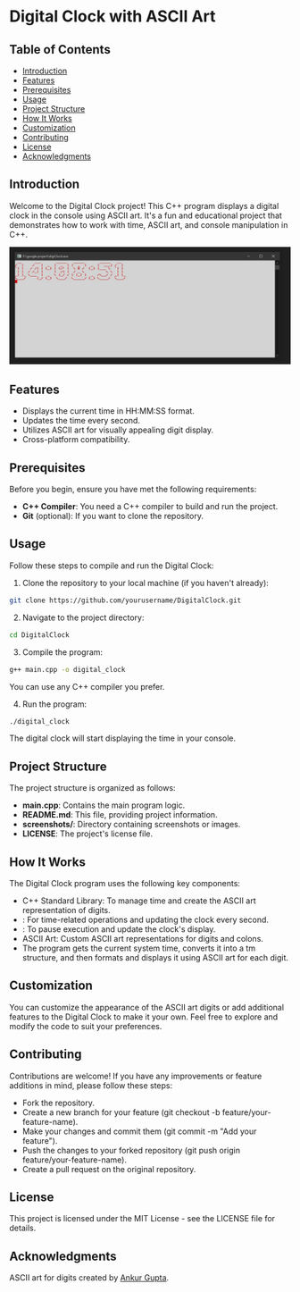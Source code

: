# Digital Clock with ASCII Art

## Table of Contents

- [Introduction](#introduction)
- [Features](#features)
- [Prerequisites](#prerequisites)
- [Usage](#usage)
- [Project Structure](#project-structure)
- [How It Works](#how-it-works)
- [Customization](#customization)
- [Contributing](#contributing)
- [License](#license)
- [Acknowledgments](#acknowledgments)

## Introduction

Welcome to the Digital Clock project! This C++ program displays a digital clock in the console using ASCII art. It's a fun and educational project that demonstrates how to work with time, ASCII art, and console manipulation in C++.

![Digital Clock Screenshot](./screenshots/digital_clock.png)

## Features

- Displays the current time in HH:MM:SS format.
- Updates the time every second.
- Utilizes ASCII art for visually appealing digit display.
- Cross-platform compatibility.

## Prerequisites

Before you begin, ensure you have met the following requirements:

- **C++ Compiler**: You need a C++ compiler to build and run the project.
- **Git** (optional): If you want to clone the repository.

## Usage

Follow these steps to compile and run the Digital Clock:

1. Clone the repository to your local machine (if you haven't already):

```bash
git clone https://github.com/yourusername/DigitalClock.git
```
   
2. Navigate to the project directory:

```bash
cd DigitalClock
```

3. Compile the program:

```bash
g++ main.cpp -o digital_clock
```
You can use any C++ compiler you prefer.

4. Run the program:

```bash
./digital_clock
```
The digital clock will start displaying the time in your console.


## Project Structure


The project structure is organized as follows:

- **main.cpp**: Contains the main program logic.
- **README.md**: This file, providing project information.
- **screenshots/**: Directory containing screenshots or images.
- **LICENSE**: The project's license file.


## How It Works


The Digital Clock program uses the following key components:

- C++ Standard Library: To manage time and create the ASCII art representation of digits.
- <chrono>: For time-related operations and updating the clock every second.
- <thread>: To pause execution and update the clock's display.
- ASCII Art: Custom ASCII art representations for digits and colons.
- The program gets the current system time, converts it into a tm structure, and then formats and displays it using ASCII art for each digit.


## Customization


You can customize the appearance of the ASCII art digits or add additional features to the Digital Clock to make it your own. Feel free to explore and modify the code to suit your preferences.


## Contributing


Contributions are welcome! If you have any improvements or feature additions in mind, please follow these steps:
- Fork the repository.
- Create a new branch for your feature (git checkout -b feature/your-feature-name).
- Make your changes and commit them (git commit -m "Add your feature").
- Push the changes to your forked repository (git push origin feature/your-feature-name).
- Create a pull request on the original repository.


## License


This project is licensed under the MIT License - see the LICENSE file for details.


## Acknowledgments

ASCII art for digits created by [Ankur Gupta](https://github.com/Ankur-Kumar-Gupta/).
